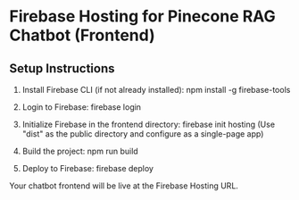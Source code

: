 
# Firebase Hosting for Pinecone RAG Chatbot (Frontend)

## Setup Instructions

1. Install Firebase CLI (if not already installed):
   npm install -g firebase-tools

2. Login to Firebase:
   firebase login

3. Initialize Firebase in the frontend directory:
   firebase init hosting
   (Use "dist" as the public directory and configure as a single-page app)

4. Build the project:
   npm run build

5. Deploy to Firebase:
   firebase deploy

Your chatbot frontend will be live at the Firebase Hosting URL.
